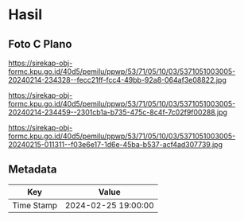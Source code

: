 # Hasil

## Foto C Plano

https://sirekap-obj-formc.kpu.go.id/40d5/pemilu/ppwp/53/71/05/10/03/5371051003005-20240214-234328--fecc21ff-fcc4-49bb-92a8-064af3e08822.jpg

https://sirekap-obj-formc.kpu.go.id/40d5/pemilu/ppwp/53/71/05/10/03/5371051003005-20240214-234459--2301cb1a-b735-475c-8c4f-7c02f9f00288.jpg

https://sirekap-obj-formc.kpu.go.id/40d5/pemilu/ppwp/53/71/05/10/03/5371051003005-20240215-011311--f03e6e17-1d6e-45ba-b537-acf4ad307739.jpg


## Metadata

| Key        | Value               |
| ---------- | ------------------- |
| Time Stamp | 2024-02-25 19:00:00 |



